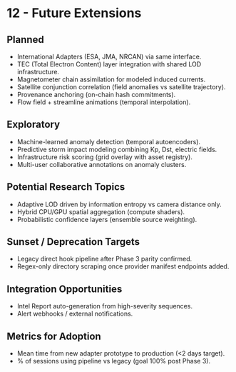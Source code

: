 # 12 - Future Extensions

## Planned
- International Adapters (ESA, JMA, NRCAN) via same interface.
- TEC (Total Electron Content) layer integration with shared LOD infrastructure.
- Magnetometer chain assimilation for modeled induced currents.
- Satellite conjunction correlation (field anomalies vs satellite trajectory).
- Provenance anchoring (on-chain hash commitments).
- Flow field + streamline animations (temporal interpolation).

## Exploratory
- Machine-learned anomaly detection (temporal autoencoders).
- Predictive storm impact modeling combining Kp, Dst, electric fields.
- Infrastructure risk scoring (grid overlay with asset registry).
- Multi-user collaborative annotations on anomaly clusters.

## Potential Research Topics
- Adaptive LOD driven by information entropy vs camera distance only.
- Hybrid CPU/GPU spatial aggregation (compute shaders).
- Probabilistic confidence layers (ensemble source weighting).

## Sunset / Deprecation Targets
- Legacy direct hook pipeline after Phase 3 parity confirmed.
- Regex-only directory scraping once provider manifest endpoints added.

## Integration Opportunities
- Intel Report auto-generation from high-severity sequences.
- Alert webhooks / external notifications.

## Metrics for Adoption
- Mean time from new adapter prototype to production (<2 days target).
- % of sessions using pipeline vs legacy (goal 100% post Phase 3).

